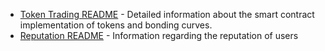
- [Token Trading README](./tokens.md) - Detailed information about the smart contract implementation of tokens and bonding curves.
- [Reputation README](./reputation.md) - Information regarding the reputation of users